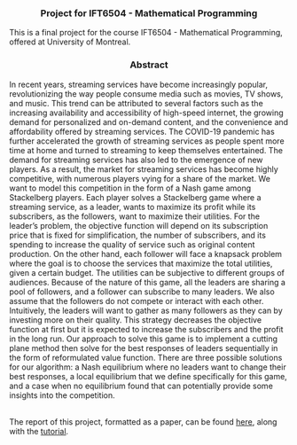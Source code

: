 <h3 align="center">
<p>Project for IFT6504 - Mathematical Programming
</h3>
This is a final project for the course IFT6504 - Mathematical Programming, offered at University of Montreal.
<h3 align="center">
<p>Abstract
</h3>
In recent years, streaming services have become increasingly popular, revolutionizing the way people
consume media such as movies, TV shows, and music. This trend can be attributed to several factors
such as the increasing availability and accessibility of high-speed internet, the growing demand for
personalized and on-demand content, and the convenience and affordability offered by streaming
services. The COVID-19 pandemic has further accelerated the growth of streaming services as
people spent more time at home and turned to streaming to keep themselves entertained. The demand
for streaming services has also led to the emergence of new players. As a result, the market for
streaming services has become highly competitive, with numerous players vying for a share of the
market. We want to model this competition in the form of a Nash game among Stackelberg players.
Each player solves a Stackelberg game where a streaming service, as a leader, wants to maximize
its profit while its subscribers, as the followers, want to maximize their utilities. For the leader’s
problem, the objective function will depend on its subscription price that is fixed for simplification,
the number of subscribers, and its spending to increase the quality of service such as original content
production. On the other hand, each follower will face a knapsack problem where the goal is to
choose the services that maximize the total utilities, given a certain budget. The utilities can be
subjective to different groups of audiences. Because of the nature of this game, all the leaders are
sharing a pool of followers, and a follower can subscribe to many leaders. We also assume that the
followers do not compete or interact with each other. Intuitively, the leaders will want to gather as
many followers as they can by investing more on their quality. This strategy decreases the objective
function at first but it is expected to increase the subscribers and the profit in the long run. Our
approach to solve this game is to implement a cutting plane method then solve for the best responses
of leaders sequentially in the form of reformulated value function. There are three possible solutions
for our algorithm: a Nash equilibrium where no leaders want to change their best responses, a local
equilibrium that we define specifically for this game, and a case when no equilibrium found that can
potentially provide some insights into the competition.
<br>
<br>

The report of this project, formatted as a paper, can be found [here](./IFT6504_Project_Report.pdf), along with the [tutorial](./IFT6504_Project_Tutorial.html).
